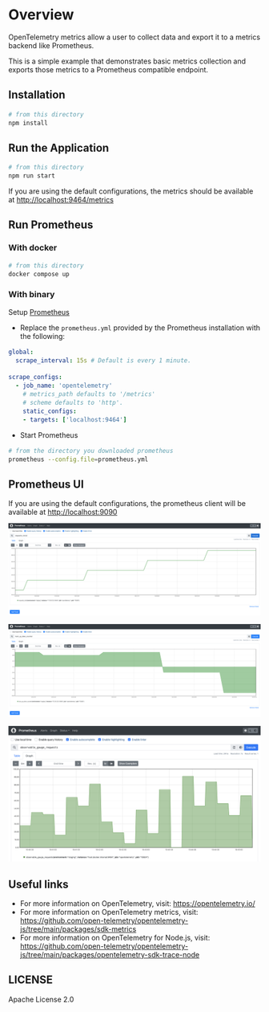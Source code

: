 # Overview

OpenTelemetry metrics allow a user to collect data and export it to a metrics backend like Prometheus.

This is a simple example that demonstrates basic metrics collection and exports those metrics to a Prometheus compatible endpoint.

## Installation

```sh
# from this directory
npm install
```

## Run the Application

```sh
# from this directory
npm run start
```

If you are using the default configurations, the metrics should be available at <http://localhost:9464/metrics>

## Run Prometheus

### With docker

```sh
# from this directory
docker compose up
```

### With binary

Setup [Prometheus](https://prometheus.io/docs/prometheus/latest/getting_started/)

- Replace the `prometheus.yml` provided by the Prometheus installation with the following:

```yaml
global:
  scrape_interval: 15s # Default is every 1 minute.

scrape_configs:
  - job_name: 'opentelemetry'
    # metrics_path defaults to '/metrics'
    # scheme defaults to 'http'.
    static_configs:
    - targets: ['localhost:9464']
```

- Start Prometheus

```sh
# from the directory you downloaded prometheus
prometheus --config.file=prometheus.yml
```

## Prometheus UI

If you are using the default configurations, the prometheus client will be available at <http://localhost:9090>

<p align="center"><img alt="Prometheus UI showing a charted Counter" src="images/prom-counter.png?raw=true"/></p>
<p align="center"><img alt="Prometheus UI showing a charted UpDownCounter" src="images/prom-updowncounter.png?raw=true"/></p>
<p align="center"><img alt="Prometheus UI showing a charted Gauge" src="images/prom-gauge.png?raw=true"/></p>

## Useful links

- For more information on OpenTelemetry, visit: <https://opentelemetry.io/>
- For more information on OpenTelemetry metrics, visit: <https://github.com/open-telemetry/opentelemetry-js/tree/main/packages/sdk-metrics>
- For more information on OpenTelemetry for Node.js, visit: <https://github.com/open-telemetry/opentelemetry-js/tree/main/packages/opentelemetry-sdk-trace-node>

## LICENSE

Apache License 2.0
